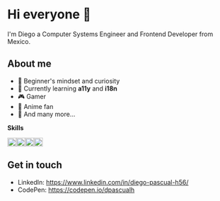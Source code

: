 # Hi everyone 👋

I'm Diego a Computer Systems Engineer and Frontend Developer from Mexico.

## About me

- 🧐 Beginner's mindset and curiosity
- 🌱 Currently learning **a11y** and **i18n**
- 🎮 Gamer
- 👾 Anime fan
- 👯 And many more...

**Skills**

<code><img height="20" src="https://user-images.githubusercontent.com/37351280/132781386-c5ca1219-59cd-4573-a4db-8eb8849e9b20.png"></code><code><img height="20" src="https://user-images.githubusercontent.com/37351280/132781387-0ee68ecc-553a-45ec-bd38-0b17cdb99e21.png"></code><code><img height="20" src="https://user-images.githubusercontent.com/37351280/132781388-d388ebc1-f255-454d-a573-6fc44c210d62.png"></code><code><img height="20" src="https://user-images.githubusercontent.com/37351280/132781390-9c4e0aa4-5c17-4f9b-a6de-62e380ea4173.png"></code>

## Get in touch

- LinkedIn: https://www.linkedin.com/in/diego-pascual-h56/
- CodePen: https://codepen.io/dpascualh
